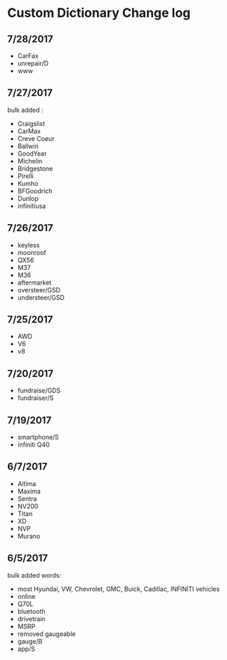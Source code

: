# Custom Dictionary Change log

## 7/28/2017
- CarFax
- unrepair/D
- www

## 7/27/2017

bulk added :
- Craigslist
- CarMax
- Creve Coeur
- Ballwin
- GoodYear
- Michelin
- Bridgestone
- Pirelli
- Kumho
- BFGoodrich
- Dunlop
- infinitiusa

## 7/26/2017

- keyless
- moonroof
- QX56
- M37
- M36
- aftermarket
- oversteer/GSD
- understeer/GSD

## 7/25/2017

- AWD
- V6
- v8

## 7/20/2017

- fundraise/GDS
- fundraiser/S

## 7/19/2017

- smartphone/S
- infiniti Q40

## 6/7/2017

- Altima
- Maxima
- Sentra
- NV200
- Titan
- XD
- NVP
- Murano

## 6/5/2017

bulk added words:
- most Hyundai, VW, Chevrolet, GMC, Buick, Cadillac, INFINITI vehicles
- online
- Q70L
- bluetooth
- drivetrain
- MSRP
- removed gaugeable
- gauge/B
- app/S
